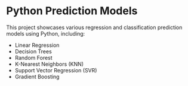 # Python Prediction Models

This project showcases various regression and classification prediction models using Python, including:

- Linear Regression
- Decision Trees
- Random Forest
- K-Nearest Neighbors (KNN)
- Support Vector Regression (SVR)
- Gradient Boosting
